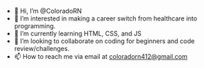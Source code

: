 - 👋 Hi, I’m @ColoradoRN
- 👀 I’m interested in making a career switch from healthcare into programming.
- 🌱 I’m currently learning HTML, CSS, and JS
- 💞️ I’m looking to collaborate on coding for beginners and code review/challenges.
- 📫 How to reach me via email at coloradorn412@gmail.com

<!---
ColoradoRN/ColoradoRN is a ✨ special ✨ repository because its `README.md` (this file) appears on your GitHub profile.
You can click the Preview link to take a look at your changes.
--->
